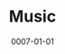 ---
title: Music
date: 0007-01-01
ico: fa-thin fa-amp-guitar
color: yellow-400
hardware:
  - type: Guitar
    name: Ibanez › QX52
    sub:
      - '2021'
      - Black
    link: 'https://amzn.com/dp/B09JGQ3WWR?tag=qrayg-20'
  - type: Guitar
    name: Kiesel › Vader
    sub:
      - '2021'
      - Custom 6
      - Fishman Fluence
    link: 'https://craigerskine.github.io/prototypes/kiesel/order-sheet/'
  - type: Guitar
    name: .strandberg* › Boden
    sub:
      - '2020'
      - Metal 6
      - Black Pearl
    link: 'https://strandbergguitars.com/product-category/family/boden-metal/'
  - type: Amp
    name: Positive Grid › Spark 40
    sub:
      - 40 watt
    link: 'https://amzn.com/dp/B08HQCG79H?tag=qrayg-20'
  - type: Amp
    name: Positive Grid › Spark MINI
    sub:
      - 10 watt
    link: 'https://www.positivegrid.com/spark-mini'
  - type: Speaker
    name: HeadRush › FRFR-108
    sub:
      - 2000 watt
    link: 'https://amzn.com/dp/B07M7JNZNX?tag=qrayg-20'
  - type: Modeling
    name: Neural DSP › Quad Cortex
    sub:
      - USB
    link: 'https://www.sweetwater.com/store/detail/QuadCortex--neural-dsp-quad-cortex-quad-core-digital-effects-modeler-profiler-floorboard'
  - type: Plugins
    name: Neural DSP › Archetype
    sub:
      - Petrucci
      - Tim Henson
    link: 'https://neuraldsp.com/plugins'
  - type: Sequencer
    name: Arturia › Keystep
    sub:
      - MIDI Controller
    link: 'https://amzn.com/dp/B01BPSBU40?tag=qrayg-20'
  - type: Interface
    name: AXE › I/O Solo
    sub:
      - + Amplitube
    link: 'https://amzn.com/dp/B085JDFLLD?tag=qrayg-20'
---